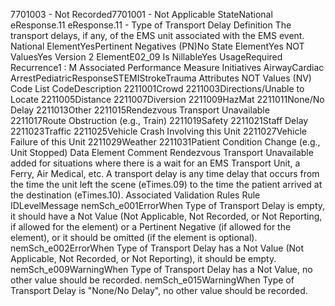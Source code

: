 

7701003 - Not Recorded7701001 - Not Applicable
StateNational
eResponse.11
eResponse.11 - Type of Transport Delay
Definition
The transport delays, if any, of the EMS unit associated with the EMS event.
National ElementYesPertinent Negatives (PN)No
State ElementYes
NOT ValuesYes
Version 2 ElementE02_09
Is NillableYes
UsageRequired
Recurrence1 : M
Associated Performance Measure Initiatives
AirwayCardiac ArrestPediatricResponseSTEMIStrokeTrauma
Attributes
NOT Values (NV)
Code List
CodeDescription
2211001Crowd
2211003Directions/Unable to Locate
2211005Distance
2211007Diversion
2211009HazMat
2211011None/No Delay
2211013Other
2211015Rendezvous Transport Unavailable
2211017Route Obstruction (e.g., Train)
2211019Safety
2211021Staff Delay
2211023Traffic
2211025Vehicle Crash Involving this Unit
2211027Vehicle Failure of this Unit
2211029Weather
2211031Patient Condition Change (e.g., Unit Stopped)
Data Element Comment
Rendezvous Transport Unavailable added for situations where there is a wait for an EMS Transport Unit, a Ferry, Air Medical,
etc. 
A transport delay is any time delay that occurs from the time the unit left the scene (eTimes.09) to the time the patient arrived
at the destination (eTimes.10).
Associated Validation Rules
Rule IDLevelMessage
nemSch_e001ErrorWhen Type of Transport Delay is empty, it should have a Not Value (Not Applicable, Not
Recorded, or Not Reporting, if allowed for the element) or a Pertinent Negative (if allowed for the
element), or it should be omitted (if the element is optional).
nemSch_e002ErrorWhen Type of Transport Delay has a Not Value (Not Applicable, Not Recorded, or Not
Reporting), it should be empty.
nemSch_e009WarningWhen Type of Transport Delay has a Not Value, no other value should be recorded.
nemSch_e015WarningWhen Type of Transport Delay is "None/No Delay", no other value should be recorded.